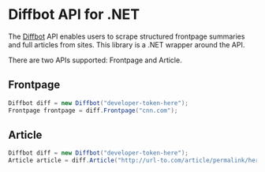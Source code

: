 # Diffbot API for .NET

The [Diffbot](http://diffbot.com) API enables users to scrape structured frontpage summaries and full articles from sites. This library is a .NET wrapper around the API.


There are two APIs supported: Frontpage and Article.

## Frontpage

```C#
Diffbot diff = new Diffbot("developer-token-here");
Frontpage frontpage = diff.Frontpage("cnn.com");
```

## Article

```C#
Diffbot diff = new Diffbot("developer-token-here");
Article article = diff.Article("http://url-to.com/article/permalink/here/");
```